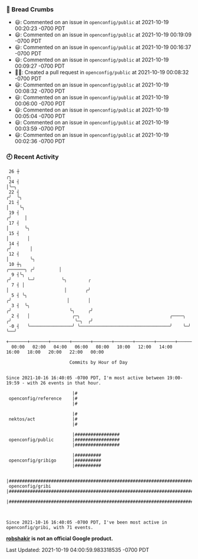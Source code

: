 ### 🍞 Bread Crumbs

 * 😃: Commented on an issue in `openconfig/public` at 2021-10-19 00:20:23 -0700 PDT
 * 😃: Commented on an issue in `openconfig/public` at 2021-10-19 00:19:09 -0700 PDT
 * 😃: Commented on an issue in `openconfig/public` at 2021-10-19 00:16:37 -0700 PDT
 * 😃: Commented on an issue in `openconfig/public` at 2021-10-19 00:09:27 -0700 PDT
 * ✍🏼: Created a pull request in `openconfig/public` at 2021-10-19 00:08:32 -0700 PDT
 * 😃: Commented on an issue in `openconfig/public` at 2021-10-19 00:08:32 -0700 PDT
 * 😃: Commented on an issue in `openconfig/public` at 2021-10-19 00:06:00 -0700 PDT
 * 😃: Commented on an issue in `openconfig/public` at 2021-10-19 00:05:04 -0700 PDT
 * 😃: Commented on an issue in `openconfig/public` at 2021-10-19 00:03:59 -0700 PDT
 * 😃: Commented on an issue in `openconfig/public` at 2021-10-19 00:02:36 -0700 PDT

### 🕘 Recent Activity
```
 26 ┼                                                                                 ╭╮
 24 ┤                                                                                 │╰─╮
 22 ┤                                                                                ╭╯  ╰╮
 21 ┤                                                                                │    ╰╮
 19 ┤                                                                               ╭╯     │
 17 ┤                                                                               │      ╰╮
 15 ┤                                                                               │       │
 14 ┤                                                                              ╭╯       │
 12 ┤                                                                              │        ╰╮
 10 ┼╮                                                                   ╭──────╮ ╭╯         │
  9 ┤╰╮                                                                 ╭╯      ╰─╯          ╰╮        ╭
  7 ┤ │                                                                 │                     │       ╭╯
  5 ┤ ╰╮                                                               ╭╯                     │       │
  3 ┤  ╰╮                                                             ╭╯                      ╰╮     ╭╯
  2 ┤   │                ╭─╮                                  ╭────╮ ╭╯                        ╰─╮  ╭╯
 -0 ┤   ╰────────────────╯ ╰──────────────────────────────────╯    ╰─╯                           ╰──╯
    +───────+───────+───────+───────+───────+───────+───────+───────+───────+───────+───────+───────+────
  00:00   02:00   04:00   06:00   08:00   10:00   12:00   14:00   16:00   18:00   20:00   22:00   00:00   

						Commits by Hour of Day


Since 2021-10-16 16:40:05 -0700 PDT, I'm most active between 19:00-19:59 - with 26 events in that hour.

```



```
                         |#
 openconfig/reference    |#
                         |#

                         |#
 nektos/act              |#
                         |#

                         |#################
 openconfig/public       |#################
                         |#################

                         |##########
 openconfig/gribigo      |##########
                         |##########

                         |#######################################################################
 openconfig/gribi        |#######################################################################
                         |#######################################################################



Since 2021-10-16 16:40:05 -0700 PDT, I've been most active in openconfig/gribi, with 71 events.

```
**[robshakir](mailto:robjs@google.com) is not an official Google product.**  


Last Updated: 2021-10-19 04:00:59.983318535 -0700 PDT
